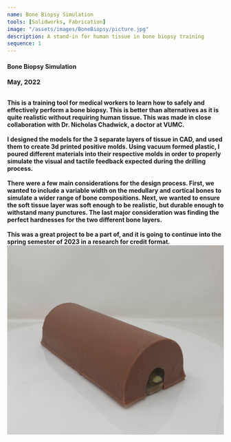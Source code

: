```yaml
---
name: Bone Biopsy Simulation
tools: [Solidworks, Fabrication]
image: "/assets/images/BoneBiopsy/picture.jpg"
description: A stand-in for human tissue in bone biopsy training
sequence: 1
---
```

#### <b>Bone Biopsy Simulation<b>
<p style="font-size:15px; padding: 0 0 1em 0;">May, 2022</p>
This is a training tool for medical workers to learn how to safely and effectively perform a bone biopsy. This is better than alternatives as it is quite realistic without requiring human tissue. This was made in close collaboration with Dr. Nicholas Chadwick, a doctor at VUMC.
<br> <br>
I designed the models for the 3 separate layers of tissue in CAD, and used them to create 3d printed positive molds. Using vacuum formed plastic, I poured different materials into their respective molds in order to properly simulate the visual and tactile feedback expected during the drilling process. 
<br> <br>
There were a few main considerations for the design process. First, we wanted to include a variable width on the medullary and cortical bones to simulate a wider range of bone compositions. Next, we wanted to ensure the soft tissue layer was soft enough to be realistic, but durable enough to withstand many punctures. The last major consideration was finding the perfect hardnesses for the two different bone layers.
<br> <br>
This was a great project to be a part of, and it is going to continue into the spring semester of 2023 in a research for credit format.
<img src="/assets/images/BoneBiopsy/bonebiopsyreal.jpg" alt="Picture of the completed model">